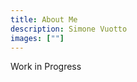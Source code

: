 ```yaml
---
title: About Me
description: Simone Vuotto
images: [""]
---
```

Work in Progress

 <!-- 
Hello, I'm Simone Vuotto.

I'm currently a Project Manager in 

I am a Software Engineer and Ph.D. student in Computer Science at University of Genoa. 
I'm also Research Assistant at University of Sassari, where I'm working on the [CERBERO](https://www.cerbero-h2020.eu/) and [FitOptivis](https://fitoptivis.eu/) H2020 European projects. 
During my studies I always kept an eye on the industry world, working in different realities.
 -->